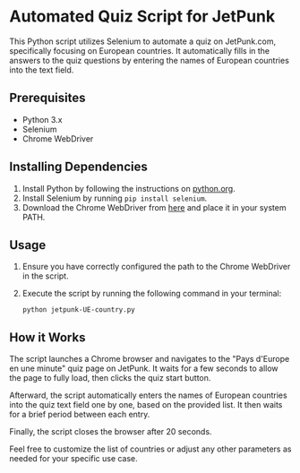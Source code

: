 # Automated Quiz Script for JetPunk

This Python script utilizes Selenium to automate a quiz on JetPunk.com, specifically focusing on European countries. It automatically fills in the answers to the quiz questions by entering the names of European countries into the text field.

## Prerequisites

- Python 3.x
- Selenium
- Chrome WebDriver

## Installing Dependencies

1. Install Python by following the instructions on [python.org](https://www.python.org/).
2. Install Selenium by running `pip install selenium`.
3. Download the Chrome WebDriver from [here](https://sites.google.com/a/chromium.org/chromedriver/downloads) and place it in your system PATH.

## Usage

1. Ensure you have correctly configured the path to the Chrome WebDriver in the script.
2. Execute the script by running the following command in your terminal:

    ```
    python jetpunk-UE-country.py
    ```

## How it Works

The script launches a Chrome browser and navigates to the "Pays d'Europe en une minute" quiz page on JetPunk. It waits for a few seconds to allow the page to fully load, then clicks the quiz start button.

Afterward, the script automatically enters the names of European countries into the quiz text field one by one, based on the provided list. It then waits for a brief period between each entry.

Finally, the script closes the browser after 20 seconds.

Feel free to customize the list of countries or adjust any other parameters as needed for your specific use case.
